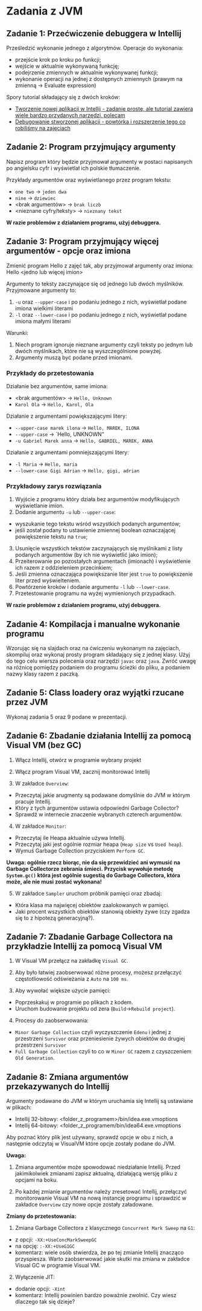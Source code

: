 # Zadania z JVM

## Zadanie 1: Przećwiczenie debuggera w Intellij

Prześledzić wykonanie jednego z algorytmów.
Operacje do wykonania:
* przejście krok po kroku po funkcji;
* wejście w aktualnie wykonywaną funkcję;
* podejrzenie zmiennych w aktualnie wykonywanej funkcji;
* wykonanie operacji na jednej z dostępnych zmiennych (prawym na zmienną -> Evaluate expression)

Spory tutorial składający się z dwóch kroków:
* [Tworzenie nowej aplikacji w Intellij - zadanie proste, ale tutorial zawiera wiele bardzo przydanych narzędzi, polecam](https://www.jetbrains.com/help/idea/creating-and-running-your-first-java-application.html)
* [Debugowanie stworzonej aplikacji - powtórka i rozszerzenie tego co robiliśmy na zajęciach](https://www.jetbrains.com/help/idea/debugging-your-first-java-application.html)

## Zadanie 2: Program przyjmujący argumenty

Napisz program który będzie przyjmował argumenty w postaci napisanych po angielsku cyfr i wyświetlał ich polskie tłumaczenie.

Przykłady argumentów oraz wyświetlanego przez program tekstu:
* `one two` -> `jeden dwa`
* `nine` -> `dziewiec`
* <brak argumentów> -> `brak liczb`
* <nieznane cyfry/teksty> -> `nieznany tekst`

**W razie problemów z działaniem programu, użyj debuggera.**

## Zadanie 3: Program przyjmujący więcej argumentów - opcje oraz imiona

Zmienić program Hello z zajęć tak, aby przyjmował argumenty oraz imiona:
Hello <argumenty> <jedno lub więcej imion>

Argumenty to teksty zaczynające się od jednego lub dwóch myślników. Przyjmowane argumenty to:
1. `-u` oraz `--upper-case` i po podaniu jednego z nich, wyświetlał podane imiona wielkimi literami
2. `-l` oraz `--lower-case` i po podaniu jednego z nich, wyświetlał podane imiona małymi literami

Warunki:
1. Niech program ignoruje nieznane argumenty czyli teksty po jednym lub dwóch myślnikach, które nie są wyszczególnione powyżej.
2. Argumenty muszą być podane przed imionami.

### Przykłady do przetestowania

Działanie bez argumentów, same imiona:
* <brak argumentów> -> `Hello, Unknown`
* `Karol Ola` -> `Hello, Karol, Ola`

Działanie z argumentami powiększającymi litery:
* `--upper-case marek ilona` -> `Hello, MAREK, ILONA`
* `--upper-case` -> `Hello, UNKNOWN"
* `-u Gabriel Marek anna` -> `Hello, GABRIEL, MAREK, ANNA`

Działanie z argumentami pomniejszającymi litery:
* `-l Maria` -> `Hello, maria`
* `--lower-case Gigi Adrian` -> `Hello, gigi, adrian`

### Przykładowy zarys rozwiązania

1. Wyjście z programu który działa bez argumentów modyfikujących wyświetlanie imion.
2. Dodanie argumentu `-u` lub `--upper-case`:
  * wyszukanie tego tekstu wśród wszystkich podanych argumentów;
  * jeśli został podany to ustawienie zmiennej boolean oznaczającej powiększenie tekstu na `true`;
3. Usunięcie wszystkich tekstów zaczynających się myślnikami z listy podanych argumentów (by ich nie wyświetlić jako imion);
4. Przeiterowanie po pozostałych argumentach (imionach) i wyświetlenie ich razem z oddzieleniem przecinkiem;
5. Jeśli zmienna oznaczająca powiększanie liter jest `true` to powiększenie liter przed wyświelteniem.
6. Powtórzenie kroków i dodanie argumentu `-l` lub `--lower-case`.
7. Przetestowanie programu na wyżej wymienionych przypadkach.

**W razie problemów z działaniem programu, użyj debuggera.**

## Zadanie 4: Kompilacja i manualne wykonanie programu

Wzorując się na slajdach oraz na ćwiczeniu wykonanym na zajęciach, skompiluj oraz wykonaj prosty program składający się z jednej klasy.
Użyj do tego celu wiersza polecenia oraz narzędzi `javac` oraz `java`.
Zwróć uwagę na różnicę pomiędzy podaniem do programu ścieżki do pliku, a podaniem nazwy klasy razem z paczką.

## Zadanie 5: Class loadery oraz wyjątki rzucane przez JVM

Wykonaj zadania 5 oraz 9 podane w prezentacji.

## Zadanie 6: Zbadanie działania Intellij za pomocą Visual VM (bez GC)

1. Włącz Intellij, otwórz w programie wybrany projekt

2. Włącz program Visual VM, zacznij monitorować Intellij

3. W zakładce `Overview`:
  * Przeczytaj jakie arugmenty są podawane domyślnie do JVM w którym pracuje Intellij.
  * Który z tych argumentów ustawia odpowiedni Garbage Collector?
  * Sprawdź w internecie znaczenie wybranych czterech argumentów.

4. W zakładce `Monitor`:
  * Przeczytaj ile Heapa aktualnie używa Intellij.
  * Przeczytaj jaki jest ogólnie rozmiar heapa (`Heap size` vs `Used heap`).
  * Wymuś Garbage Collection przyciskiem `Perform GC`.

**Uwaga: ogólnie rzecz biorąc, nie da się przewidzieć ani wymusić na Garbage Collectorze zebrania śmieci.**
**Przycisk wywołuje metodę `System.gc()` która jest ogólnie sugestią do Garbage Collectora, która może, ale nie musi zostać wykonana!**

5. W zakładce `Sampler` uruchom próbnik pamięci oraz zbadaj:
  * Która klasa ma najwięcej obiektów zaalokowanych w pamięci. 
  * Jaki procent wszystkich obiektów stanowią obiekty żywe (czy zgadza się to z hipotezą generacyjną?).

## Zadanie 7: Zbadanie Garbage Collectora na przykładzie Intellij za pomocą Visual VM

1. W Visual VM przełącz na zakładkę `Visual GC`.

2. Aby było łatwiej zaobserwować różne procesy, możesz przełączyć częstotliowość odświeżania z `Auto` na `100 ms`.

3. Aby wywołać większe użycie pamięci:
  * Poprzeskakuj w programie po plikach z kodem.
  * Uruchom budowanie projektu od zera (`Build`->`Rebuild project`).

4. Procesy do zaobserwowania:
  * `Minor Garbage Collection` czyli wyczyszczenie `Edenu` i jednej z przestrzeni `Survivor` oraz przeniesienie żywych obiektów do drugiej przestrzeni `Survivor`
  * `Full Garbage Collection` czyli to co w `Minor GC` razem z czyszczeniem `Old Generation`.

## Zadanie 8: Zmiana argumentów przekazywanych do Intellij

Argumenty podawane do JVM w którym uruchamia się Intellij są ustawiane w plikach:
  * Intellij 32-bitowy: <folder_z_programem>/bin/idea.exe.vmoptions
  * Intellij 64-bitowy: <folder_z_programem/bin/idea64.exe.vmoptions

Aby poznać który plik jest używany, sprawdź opcje w obu z nich, a następnie odczytaj w VisualVM które opcje zostały podane do JVM. 

**Uwaga:**

1. Zmiana argumentów może spowodować niedziałanie Intellij. Przed jakimikolwiek zmianami zapisz aktualną, działającą wersję pliku z opcjami na boku.

2. Po każdej zmianie argumentów należy zresetować Intellij, przełączyć monitorowanie Visual VM na nową instancję programu i sprawdzić w zakładce `Overview` czy nowe opcje zostały załadowane.

**Zmiany do przetestowania:**

1. Zmiana Garbage Collectora z klasycznego `Concurrent Mark Sweep` na `G1`:
  * z opcji: `-XX:+UseConcMarkSweepGC`
  * na opcję: `:-XX:+UseG1GC`
  * komentarz: wiele osób stwierdza, że po tej zmianie Intellij znacząco przyspiesza. Warto zaobserwować jakie skutki ma zmiana w zakładce Visual GC w programie Visual VM.

2. Wyłączenie JIT:
  * dodanie opcji: `-Xint`
  * komentarz: Intellij powinien bardzo poważnie zwolnić. Czy wiesz dlaczego tak się dzieje?
